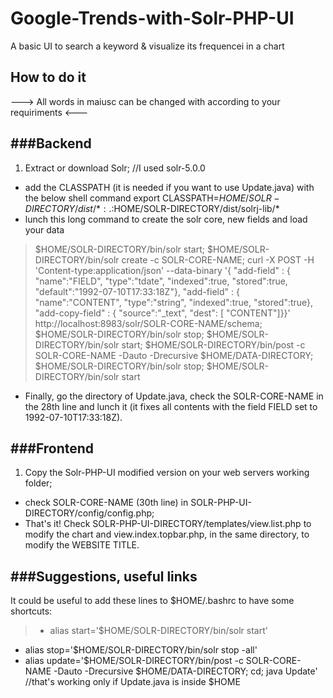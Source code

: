 # Google-Trends-with-Solr-PHP-UI
A basic UI to search a keyword &amp; visualize its frequencei in a chart


## How to do it

---> All words in maiusc can be changed with according to your requiriments <---



###Backend
---------
1. Extract or download Solr; //I used solr-5.0.0 
* add the CLASSPATH (it is needed if you want to use Update.java) with the below shell command
export CLASSPATH=$HOME/SOLR-DIRECTORY/dist/*:.:$HOME/SOLR-DIRECTORY/dist/solrj-lib/*
* lunch this long command to create the solr core, new fields and load your data
> $HOME/SOLR-DIRECTORY/bin/solr start; $HOME/SOLR-DIRECTORY/bin/solr create -c SOLR-CORE-NAME; curl -X POST -H 'Content-type:application/json' --data-binary '{ "add-field" : { "name":"FIELD", "type":"tdate", "indexed":true, "stored":true, "default":"1992-07-10T17:33:18Z"}, "add-field" : { "name":"CONTENT", "type":"string", "indexed":true, "stored":true}, "add-copy-field" : { "source":"_text", "dest": [ "CONTENT"]}}' http://localhost:8983/solr/SOLR-CORE-NAME/schema; $HOME/SOLR-DIRECTORY/bin/solr stop; $HOME/SOLR-DIRECTORY/bin/solr start; $HOME/SOLR-DIRECTORY/bin/post -c SOLR-CORE-NAME -Dauto -Drecursive $HOME/DATA-DIRECTORY; $HOME/SOLR-DIRECTORY/bin/solr stop; $HOME/SOLR-DIRECTORY/bin/solr start
* Finally, go the directory of Update.java, check the SOLR-CORE-NAME in the 28th line and lunch it (it fixes all contents with the field FIELD set to  1992-07-10T17:33:18Z).


###Frontend
---------
1. Copy the Solr-PHP-UI modified version on your web servers working folder;
* check SOLR-CORE-NAME (30th line) in SOLR-PHP-UI-DIRECTORY/config/config.php;
* That's it! Check SOLR-PHP-UI-DIRECTORY/templates/view.list.php to modify the chart and view.index.topbar.php, in the same directory, to modify the WEBSITE TITLE.


###Suggestions, useful links
---------
It could be useful to add these lines to $HOME/.bashrc to have some shortcuts:
> * alias start='$HOME/SOLR-DIRECTORY/bin/solr start'
* alias stop='$HOME/SOLR-DIRECTORY/bin/solr stop -all'
* alias update='$HOME/SOLR-DIRECTORY/bin/post -c SOLR-CORE-NAME -Dauto -Drecursive $HOME/DATA-DIRECTORY; cd; java Update' //that's working only if Update.java is inside $HOME
